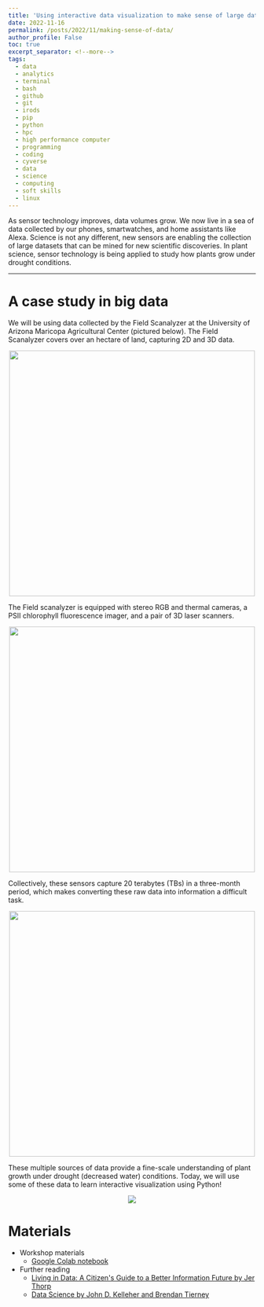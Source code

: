 ```yaml
---
title: 'Using interactive data visualization to make sense of large datasets'
date: 2022-11-16
permalink: /posts/2022/11/making-sense-of-data/
author_profile: False
toc: true
excerpt_separator: <!--more-->
tags:
  - data
  - analytics
  - terminal
  - bash
  - github
  - git 
  - irods
  - pip
  - python
  - hpc
  - high performance computer
  - programming
  - coding
  - cyverse
  - data
  - science
  - computing
  - soft skills
  - linux
---
```


As sensor technology improves, data volumes grow. We now live in a sea of data collected by our phones, smartwatches, and home assistants like Alexa. Science is not any different, new sensors are enabling the collection of large datasets that can be mined for new scientific discoveries. In plant science, sensor technology is being applied to study how plants grow under drought conditions. 
<!--more-->

---

# A case study in big data

We will be using data collected by the Field Scanalyzer at the University of Arizona Maricopa Agricultural Center (pictured below). The Field Scanalyzer covers over an hectare of land, capturing 2D and 3D data.

<p align="center"><img height=500 src="https://github.com/emmanuelgonz/emmanuelgonz.github.io/raw/master/images/gantry_wsj.jpg"></p>


The Field scanalyzer is equipped with stereo RGB and thermal cameras, a PSII chlorophyll fluorescence imager, and a pair of 3D laser scanners. 

<p align="center"><img height=500 src="https://github.com/emmanuelgonz/emmanuelgonz.github.io/raw/master/images/gantry_box.png"></p>

Collectively, these sensors capture 20 terabytes (TBs) in a three-month period, which makes converting these raw data into information a difficult task.

<p align="center"><img height=500 src="https://github.com/emmanuelgonz/emmanuelgonz.github.io/raw/master/images/file_sizes_swg.png"></p>

These multiple sources of data provide a fine-scale understanding of plant growth under drought (decreased water) conditions. Today, we will use some of these data to learn interactive visualization using Python!

<p align="center"><img length=500 src="https://github.com/emmanuelgonz/emmanuelgonz.github.io/raw/master/images/lettuce_data_examples.png"></p>

# Materials

- Workshop materials
  - [Google Colab notebook](https://colab.research.google.com/drive/1qXUkjBhO-1my5SxuUNoYLsgzh5UCzJop?usp=sharing)
- Further reading
  - [Living in Data: A Citizen's Guide to a Better Information Future by Jer Thorp](https://www.amazon.com/Living-Data-Citizens-Better-Information/dp/0374189900)
  - [Data Science by John D. Kelleher and Brendan Tierney](https://arizona-primo.hosted.exlibrisgroup.com/permalink/f/6ljalh/01UA_ALMA51598298120003843)